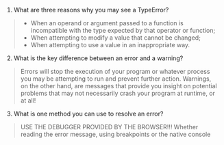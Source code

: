 1. What are three reasons why you may see a TypeError?
> - When an operand or argument passed to a function is incompatible with the type expected by that operator or function;
> - When attempting to modify a value that cannot be changed;
> - When attempting to use a value in an inappropriate way.
2. What is the key difference between an error and a warning?
> Errors will stop the execution of your program or whatever process you may be attempting to run and prevent further action. Warnings, on the other hand, are messages that provide you insight on potential problems that may not necessarily crash your program at runtime, or at all!
3. What is one method you can use to resolve an error?
> USE THE DEBUGGER PROVIDED BY THE BROWSER!!! Whether reading the error message, using breakpoints or the native console
